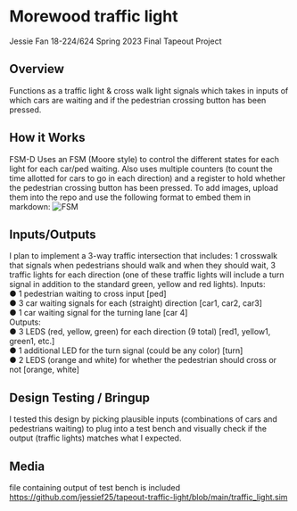 
# Morewood traffic light
Jessie Fan
18-224/624 Spring 2023 Final Tapeout Project
## Overview
Functions as a traffic light & cross walk light signals 
which takes in inputs of which cars are waiting and if 
the pedestrian crossing button has been pressed. 
## How it Works
FSM-D
Uses an FSM (Moore style) to control the different states 
for each light for each car/ped waiting. Also uses 
multiple counters (to count the time allotted for cars to go
in each direction) and a register to hold whether the pedestrian
crossing button has been pressed.
To add images, upload them into the repo and use the following format to
embed them in markdown:
![FSM]((https://github.com/jessief25/tapeout-traffic-light/blob/main/Screen%20Shot%202023-05-05%20at%206.02.52%20PM.png))
## Inputs/Outputs
I plan to implement a 3-way traffic intersection that includes: 1 crosswalk that signals
when pedestrians should walk and when they should wait, 3 traffic lights for each
direction (one of these traffic lights will include a turn signal in addition to the standard
green, yellow and red lights).
Inputs:  <br>
● 1 pedestrian waiting to cross input [ped]  <br>
● 3 car waiting signals for each (straight) direction [car1, car2, car3]  <br>
● 1 car waiting signal for the turning lane [car 4]   <br>
Outputs:  <br>
● 3 LEDS (red, yellow, green) for each direction (9 total) [red1, yellow1, green1, etc.] <br>
● 1 additional LED for the turn signal (could be any color) [turn] <br>
● 2 LEDS (orange and white) for whether the pedestrian should cross or not [orange,
white] <br>
## Design Testing / Bringup
I tested this design by picking plausible inputs (combinations of cars and pedestrians waiting) to 
plug into a test bench and visually check if the output (traffic lights) matches what I expected. 
## Media
file containing output of test bench is included <br>
https://github.com/jessief25/tapeout-traffic-light/blob/main/traffic_light.sim
